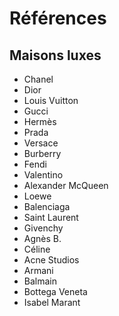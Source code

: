 # Références

## Maisons luxes

- Chanel
- Dior
- Louis Vuitton
- Gucci
- Hermès
- Prada
- Versace
- Burberry
- Fendi
- Valentino
- Alexander McQueen
- Loewe
- Balenciaga
- Saint Laurent
- Givenchy
- Agnès B.
- Céline
- Acne Studios
- Armani
- Balmain
- Bottega Veneta
- Isabel Marant